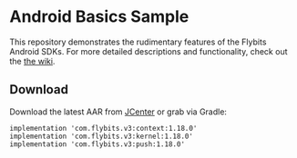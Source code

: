 Android Basics Sample
======

This repository demonstrates the rudimentary features of the Flybits Android SDKs. For more detailed descriptions and functionality, check out the [the wiki](https://github.com/flybits/android-basics/wiki).

Download
--------
Download the latest AAR from [JCenter](https://bintray.com/flybits-inc/v3) or grab via Gradle:

    implementation 'com.flybits.v3:context:1.18.0'
    implementation 'com.flybits.v3:kernel:1.18.0'
    implementation 'com.flybits.v3:push:1.18.0'
